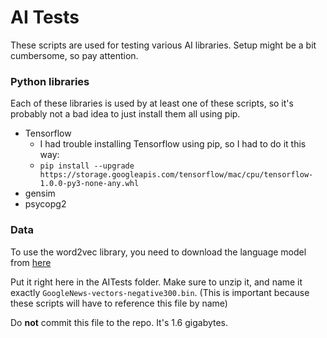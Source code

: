 # AI Tests

These scripts are used for testing various AI libraries. Setup might be a bit cumbersome, so pay attention.

### Python libraries

Each of these libraries is used by at least one of these scripts, so it's probably not
a bad idea to just install them all using pip.

 - Tensorflow
   - I had trouble installing Tensorflow using pip, so I had to do it this way:
   - `pip install --upgrade https://storage.googleapis.com/tensorflow/mac/cpu/tensorflow-1.0.0-py3-none-any.whl`
 - gensim
 - psycopg2
 
### Data

To use the word2vec library, you need to download the language model 
from [here](https://docs.google.com/file/d/0B7XkCwpI5KDYaDBDQm1tZGNDRHc/edit)

Put it right here in the AITests folder. Make sure to unzip it, and name it exactly `GoogleNews-vectors-negative300.bin`.
(This is important because these scripts will have to reference this file by name)

Do **not** commit this file to the repo. It's 1.6 gigabytes.